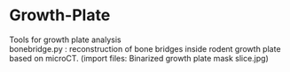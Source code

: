 # Growth-Plate
Tools for growth plate analysis<br />
bonebridge.py : reconstruction of bone bridges inside rodent growth plate based on microCT. (import files: Binarized growth plate mask slice.jpg)
